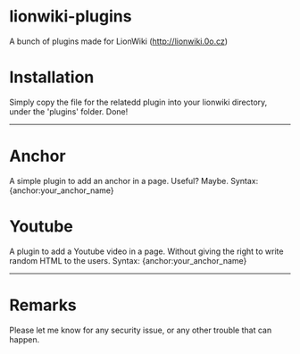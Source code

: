 # lionwiki-plugins
A bunch of plugins made for LionWiki (http://lionwiki.0o.cz)

# Installation
Simply copy the file for the relatedd plugin into your lionwiki directory, under the 'plugins' folder. Done!

---
# Anchor

A simple plugin to add an anchor in a page. Useful? Maybe.
Syntax: {anchor:your_anchor_name}

# Youtube

A plugin to add a Youtube video in a page. Without giving the right to write random HTML to the users.
Syntax: {anchor:your_anchor_name}

---

# Remarks

Please let me know for any security issue, or any other trouble that can happen.
